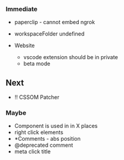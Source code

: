 ### Immediate
  
- paperclip - cannot embed ngrok
- workspaceFolder undefined

- Website
  - vscode extension should be in private
  - beta mode


## Next

- !! CSSOM Patcher

### Maybe

- Component is used in in X places
- right click elements
- *Comments - abs position
- @deprecated comment
- meta click title
